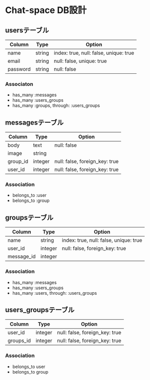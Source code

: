 
# Chat-space DB設計
## usersテーブル
|Column|Type|Option|
|------|----|------|
|name|string|index: true, null: false, unique: true|
|email|string|null: false, unique: true|
|password|string|null: false|

### Associaton
- has_many :messages
- has_many :users_groups
- has_many :groups, through: :users_groups

## messagesテーブル
|Column|Type|Option|
|------|----|------|
|body|text|null: false|
|image|string||
|group_id|integer|null: false, foreign_key: true|
|user_id|integer|null: false, foreign_key: true|

### Association
- belongs_to :user
- belongs_to :group

## groupsテーブル
|Column|Type|Option|
|------|----|------|
|name|string|index: true, null: false, unique: true|
|user_id|integer|null: false, foreign_key: true|
|message_id|integer||

### Association
- has_many :messages
- has_many :users_groups
- has_many :users, through: :users_groups

## users_groupsテーブル
|Column|Type|Option|
|------|----|------|
|user_id|integer|null: false, foreign_key: true|
|groups_id|integer|null: false, foreign_key: true|

### Association
- belongs_to user
- belongs_to group
